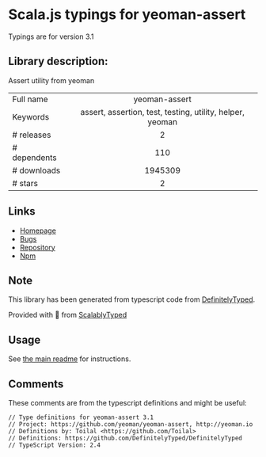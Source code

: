 
# Scala.js typings for yeoman-assert

Typings are for version 3.1

## Library description:
Assert utility from yeoman

|                    |                 |
| ------------------ | :-------------: |
| Full name          | yeoman-assert |
| Keywords           | assert, assertion, test, testing, utility, helper, yeoman |
| # releases         | 2 |
| # dependents       | 110 |
| # downloads        | 1945309 |
| # stars            | 2 |

## Links
- [Homepage](http://yeoman.io)
- [Bugs](https://github.com/yeoman/yeoman-assert/issues)
- [Repository](https://github.com/yeoman/yeoman-assert)
- [Npm](https://www.npmjs.com/package/yeoman-assert)
    


## Note
This library has been generated from typescript code from [DefinitelyTyped](https://definitelytyped.org).

Provided with :purple_heart: from [ScalablyTyped](https://github.com/oyvindberg/ScalablyTyped)

## Usage
See [the main readme](../../readme.md) for instructions.

## Comments

These comments are from the typescript definitions and might be useful:
```
// Type definitions for yeoman-assert 3.1
// Project: https://github.com/yeoman/yeoman-assert, http://yeoman.io
// Definitions by: Toilal <https://github.com/Toilal>
// Definitions: https://github.com/DefinitelyTyped/DefinitelyTyped
// TypeScript Version: 2.4

```

